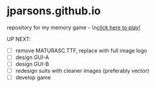 # jparsons.github.io
repository for my memory game -
\n[click here to play!](http://jordanparsons9925.github.io)

UP NEXT:

- [ ] remove MATURASC.TTF, replace with full image logo
- [ ] design GUI-A
- [ ] design GUI-B
- [ ] redesign suits with cleaner images (preferably vector)
- [ ] develop game
